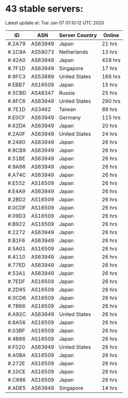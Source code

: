 # 43 stable servers:

Latest update at: Tue Jan 07 01:10:12 UTC 2020

| ID | ASN | Server Country | Online |
| -- | --- | -------------- | ------ |
| #.2A79 | AS63949 | Japan | 21 hrs |
| #.1C9A | AS58073 | Netherlands | 13 hrs |
| #.42A0 | AS63949 | Japan | 428 hrs |
| #.7F1D | AS63949 | Singapore | 17 hrs |
| #.9FC3 | AS53889 | United States | 166 hrs |
| #.EBB7 | AS16509 | Japan | 15 hrs |
| #.5CBD | AS48347 | Russia | 25 hrs |
| #.8FC6 | AS63949 | United States | 290 hrs |
| #.7E1D | AS3462 | Taiwan | 89 hrs |
| #.E0CF | AS63949 | Germany | 115 hrs |
| #.62DA | AS63949 | Japan | 20 hrs |
| #.2A0F | AS63949 | United States | 24 hrs |
| #.2480 | AS63949 | Japan | 26 hrs |
| #.9CB9 | AS63949 | Japan | 26 hrs |
| #.51BE | AS63949 | Japan | 26 hrs |
| #.9A96 | AS63949 | Japan | 26 hrs |
| #.A74C | AS63949 | Japan | 26 hrs |
| #.E552 | AS16509 | Japan | 26 hrs |
| #.E4A9 | AS63949 | Japan | 26 hrs |
| #.2BD2 | AS16509 | Japan | 26 hrs |
| #.0CDF | AS16509 | Japan | 26 hrs |
| #.09D3 | AS16509 | Japan | 26 hrs |
| #.B922 | AS16509 | Japan | 26 hrs |
| #.2272 | AS63949 | Japan | 26 hrs |
| #.B1F6 | AS63949 | Japan | 26 hrs |
| #.5A01 | AS16509 | Japan | 26 hrs |
| #.4110 | AS63949 | Japan | 26 hrs |
| #.77ED | AS63949 | Japan | 26 hrs |
| #.53A1 | AS63949 | Japan | 26 hrs |
| #.7EDF | AS16509 | Japan | 26 hrs |
| #.2D95 | AS16509 | Japan | 26 hrs |
| #.0CD6 | AS16509 | Japan | 26 hrs |
| #.7B66 | AS16509 | Japan | 26 hrs |
| #.A92C | AS63949 | United States | 26 hrs |
| #.8A56 | AS16509 | Japan | 26 hrs |
| #.03BF | AS16509 | Japan | 26 hrs |
| #.4B86 | AS16509 | Japan | 26 hrs |
| #.F020 | AS63949 | United States | 26 hrs |
| #.A0BA | AS16509 | Japan | 26 hrs |
| #.272E | AS16509 | Japan | 26 hrs |
| #.10CE | AS16509 | Japan | 26 hrs |
| #.C886 | AS16509 | Japan | 26 hrs |
| #.ADE5 | AS63949 | Singapore | 14 hrs |

